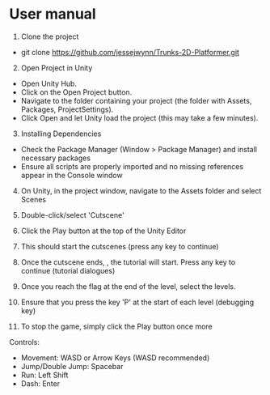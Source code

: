 # User manual 

1. Clone the project
- git clone https://github.com/jessejwynn/Trunks-2D-Platformer.git

2. Open Project in Unity
- Open Unity Hub.
- Click on the Open Project button.
- Navigate to the folder containing your project (the folder with Assets, Packages, ProjectSettings).
- Click Open and let Unity load the project (this may take a few minutes).

3. Installing Dependencies
- Check the Package Manager (Window > Package Manager) and install necessary packages
- Ensure all scripts are properly imported and no missing references appear in the Console window

4. On Unity, in the project window, navigate to the Assets folder and select Scenes

5. Double-click/select 'Cutscene'

6. Click the Play button at the top of the Unity Editor

7. This should start the cutscenes (press any key to continue)

8. Once the cutscene ends, , the tutorial will start. Press any key to continue (tutorial dialogues)

9. Once you reach the flag at the end of the level, select the levels. 

10. Ensure that you press the key 'P' at the start of each level (debugging key)

11. To stop the game, simply click the Play button once more


Controls:
- Movement: WASD or Arrow Keys (WASD recommended)
- Jump/Double Jump: Spacebar
- Run: Left Shift
- Dash: Enter 

